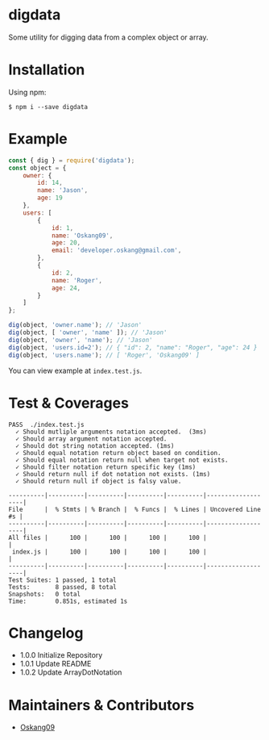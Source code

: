 # digdata

Some utility for digging data from a complex object or array.

# Installation

Using npm:
```
$ npm i --save digdata
```

# Example

```javascript
const { dig } = require('digdata');
const object = {
    owner: {
        id: 14,
        name: 'Jason',
        age: 19
    },
    users: [
        {
            id: 1,
            name: 'Oskang09',
            age: 20,
            email: 'developer.oskang@gmail.com',
        },
        {
            id: 2,
            name: 'Roger',
            age: 24,
        }
    ]
};

dig(object, 'owner.name'); // 'Jason'
dig(object, [ 'owner', 'name' ]); // 'Jason'
dig(object, 'owner', 'name'); // 'Jason'
dig(object, 'users.id=2'); // { "id": 2, "name": "Roger", "age": 24 }
dig(object, 'users.name'); // [ 'Roger', 'Oskang09' ]
```

You can view example at `index.test.js`.


# Test & Coverages

```
PASS  ./index.test.js
  ✓ Should mutliple arguments notation accepted.  (3ms)
  ✓ Should array argument notation accepted.
  ✓ Should dot string notation accepted. (1ms)
  ✓ Should equal notation return object based on condition.
  ✓ Should equal notation return null when target not exists.
  ✓ Should filter notation return specific key (1ms)
  ✓ Should return null if dot notation not exists. (1ms)
  ✓ Should return null if object is falsy value.

----------|----------|----------|----------|----------|-------------------|
File      |  % Stmts | % Branch |  % Funcs |  % Lines | Uncovered Line #s |
----------|----------|----------|----------|----------|-------------------|
All files |      100 |      100 |      100 |      100 |                   |
 index.js |      100 |      100 |      100 |      100 |                   |
----------|----------|----------|----------|----------|-------------------|
Test Suites: 1 passed, 1 total
Tests:       8 passed, 8 total
Snapshots:   0 total
Time:        0.851s, estimated 1s
```

# Changelog

- 1.0.0 Initialize Repository
- 1.0.1 Update README
- 1.0.2 Update ArrayDotNotation

# Maintainers & Contributors

- [Oskang09](https://github.com/Oskang09)
